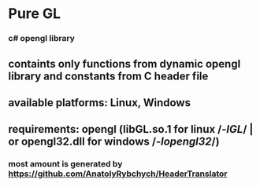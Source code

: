 # Pure GL
### c# opengl library
## containts only functions from dynamic opengl library and constants from C header file
## available platforms: Linux, Windows
## requirements: opengl (libGL.so.1 for linux /*-lGL*/ | or opengl32.dll for windows /*-lopengl32*/)
### most amount is generated by https://github.com/AnatolyRybchych/HeaderTranslator